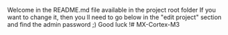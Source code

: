Welcome in the README.md file available in the project root folder
If you want to change it, then you ll need to go below in the "edit project" section and find the admin password ;)
Good luck !# MX-Cortex-M3
